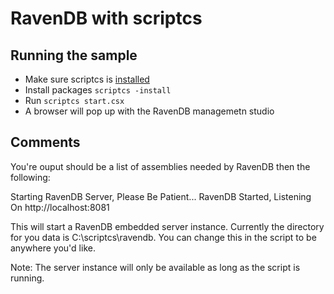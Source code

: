 # RavenDB with scriptcs

## Running the sample

* Make sure scriptcs is [installed](https://github.com/scriptcs/scriptcs-samples/blob/master/README.md)
* Install packages `scriptcs -install`
* Run `scriptcs start.csx`
* A browser will pop up with the RavenDB managemetn studio

## Comments

You're ouput should be a list of assemblies needed by RavenDB then the following:

Starting RavenDB Server, Please Be Patient...
RavenDB Started, Listening On http://localhost:8081

This will start a RavenDB embedded server instance. Currently the directory for you data is C:\scriptcs\ravendb. You can change this in the script to be anywhere you'd like.

Note: The server instance will only be available as long as the script is running.